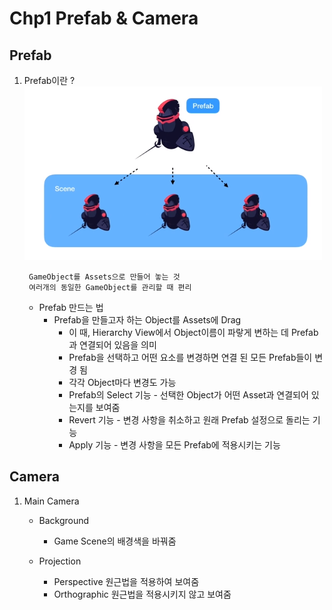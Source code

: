 ﻿# Chp1 Prefab & Camera

## Prefab

1. Prefab이란 ?
	![Prefab](images/Prefab.png)
	
	 	GameObject를 Assets으로 만들어 놓는 것 
		여러개의 동일한 GameObject를 관리할 때 편리

	* Prefab 만드는 법
		* Prefab을 만들고자 하는 Object를 Assets에 Drag
			* 이 때, Hierarchy View에서 Object이름이 파랗게 변하는 데 Prefab과 연결되어 있음을 의미
			* Prefab을 선택하고 어떤 요소를 변경하면 연결 된 모든 Prefab들이 변경 됨 
			* 각각 Object마다 변경도 가능
			* Prefab의 Select 기능 - 선택한 Object가 어떤 Asset과 연결되어 있는지를 보여줌
			* Revert 기능 - 변경 사항을 취소하고 원래 Prefab 설정으로 돌리는 기능
			* Apply 기능 - 변경 사항을 모든 Prefab에 적용시키는 기능


## Camera

1. Main Camera

	* Background
		* Game Scene의 배경색을 바꿔줌 

	* Projection
		* Perspective
			 원근법을 적용하여 보여줌 
		* Orthographic 
			 원근법을 적용시키지 않고 보여줌
